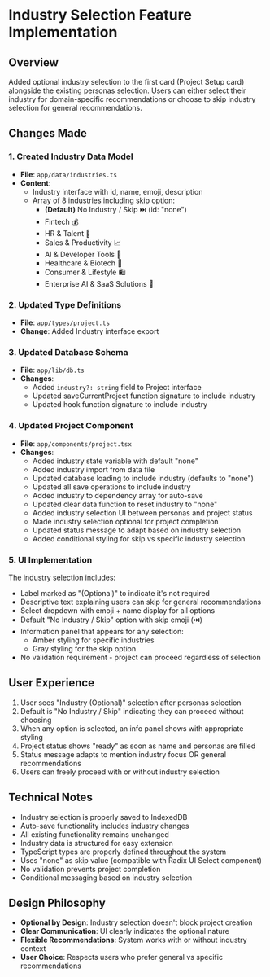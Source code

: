 # Industry Selection Feature Implementation

## Overview
Added optional industry selection to the first card (Project Setup card) alongside the existing personas selection. Users can either select their industry for domain-specific recommendations or choose to skip industry selection for general recommendations.

## Changes Made

### 1. Created Industry Data Model
- **File**: `app/data/industries.ts`
- **Content**: 
  - Industry interface with id, name, emoji, description
  - Array of 8 industries including skip option:
    - **(Default)** No Industry / Skip ⏭️ (id: "none") 
    - Fintech 💰
    - HR & Talent 👥
    - Sales & Productivity 📈
    - AI & Developer Tools 🤖
    - Healthcare & Biotech 🏥
    - Consumer & Lifestyle 🛍️
    - Enterprise AI & SaaS Solutions 🏢

### 2. Updated Type Definitions
- **File**: `app/types/project.ts`
- **Change**: Added Industry interface export

### 3. Updated Database Schema
- **File**: `app/lib/db.ts`
- **Changes**:
  - Added `industry?: string` field to Project interface
  - Updated saveCurrentProject function signature to include industry
  - Updated hook function signature to include industry

### 4. Updated Project Component
- **File**: `app/components/project.tsx`
- **Changes**:
  - Added industry state variable with default "none"
  - Added industry import from data file
  - Updated database loading to include industry (defaults to "none")
  - Updated all save operations to include industry
  - Added industry to dependency array for auto-save
  - Updated clear data function to reset industry to "none"
  - Added industry selection UI between personas and project status
  - Made industry selection optional for project completion
  - Updated status message to adapt based on industry selection
  - Added conditional styling for skip vs specific industry selection

### 5. UI Implementation
The industry selection includes:
- Label marked as "(Optional)" to indicate it's not required
- Descriptive text explaining users can skip for general recommendations
- Select dropdown with emoji + name display for all options
- Default "No Industry / Skip" option with skip emoji (⏭️)
- Information panel that appears for any selection:
  - Amber styling for specific industries
  - Gray styling for the skip option
- No validation requirement - project can proceed regardless of selection

## User Experience
1. User sees "Industry (Optional)" selection after personas selection
2. Default is "No Industry / Skip" indicating they can proceed without choosing
3. When any option is selected, an info panel shows with appropriate styling
4. Project status shows "ready" as soon as name and personas are filled
5. Status message adapts to mention industry focus OR general recommendations
6. Users can freely proceed with or without industry selection

## Technical Notes
- Industry selection is properly saved to IndexedDB
- Auto-save functionality includes industry changes
- All existing functionality remains unchanged
- Industry data is structured for easy extension
- TypeScript types are properly defined throughout the system
- Uses "none" as skip value (compatible with Radix UI Select component)
- No validation prevents project completion
- Conditional messaging based on industry selection

## Design Philosophy
- **Optional by Design**: Industry selection doesn't block project creation
- **Clear Communication**: UI clearly indicates the optional nature
- **Flexible Recommendations**: System works with or without industry context
- **User Choice**: Respects users who prefer general vs specific recommendations
